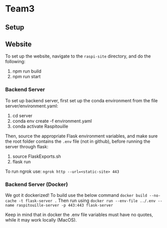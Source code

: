 # Team3

## Setup
## Website
To set up the website, navigate to the `raspi-site` directory, and do the following:
1) npm run build
2) npm run start

### Backend Server
To set up backend server, first set up the conda environment from the file server/environment.yaml:
1) cd server
2) conda env create -f environment.yaml
3) conda activate Raspitouille

Then, source the appropriate Flask environment variables, and make sure the root folder contains the `.env` file
(not in github), before running the server through flask:
1) source FlaskExports.sh
2) flask run

To run ngrok use:
`ngrok http --url=<static-site> 443`

### Backend Server (Docker)
We got it dockerized! To build use the below command
`docker build --no-cache -t flask-server .`
Then run using 
`docker run --env-file ../.env --name raspitouille-server -p 443:443 flask-server`

Keep in mind that in docker the .env file variables must have no quotes, while it may work locally (MacOS).